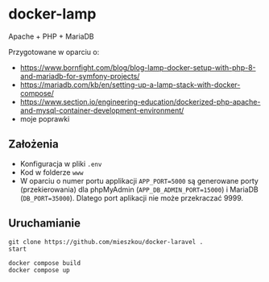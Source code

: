 # docker-lamp

Apache + PHP + MariaDB

Przygotowane w oparciu o:

- https://www.bornfight.com/blog/blog-lamp-docker-setup-with-php-8-and-mariadb-for-symfony-projects/
- https://mariadb.com/kb/en/setting-up-a-lamp-stack-with-docker-compose/
- https://www.section.io/engineering-education/dockerized-php-apache-and-mysql-container-development-environment/
- moje poprawki

## Założenia

- Konfiguracja w pliki `.env`
- Kod w folderze `www`
- W oparciu o numer portu applikacji `APP_PORT=5000` są generowane porty (przekierowania) dla phpMyAdmin (`APP_DB_ADMIN_PORT=15000`) i MariaDB (`DB_PORT=35000`). Dlatego port aplikacji nie może przekraczać 9999.

## Uruchamianie

```
git clone https://github.com/mieszkou/docker-laravel .
start
```

```
docker compose build
docker compose up
```
